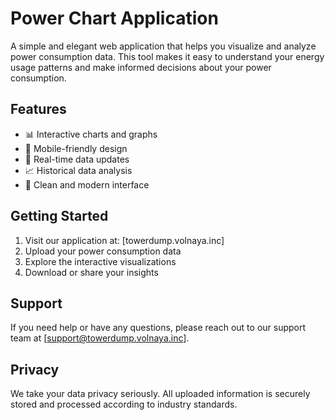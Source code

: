 # Power Chart Application

A simple and elegant web application that helps you visualize and analyze power consumption data. This tool makes it easy to understand your energy usage patterns and make informed decisions about your power consumption.

## Features

- 📊 Interactive charts and graphs
- 📱 Mobile-friendly design
- 🔄 Real-time data updates
- 📈 Historical data analysis
- 🎨 Clean and modern interface

## Getting Started

1. Visit our application at: [towerdump.volnaya.inc]
2. Upload your power consumption data
3. Explore the interactive visualizations
4. Download or share your insights

## Support

If you need help or have any questions, please reach out to our support team at [support@towerdump.volnaya.inc].

## Privacy

We take your data privacy seriously. All uploaded information is securely stored and processed according to industry standards.